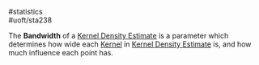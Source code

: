 #statistics  
#uoft/sta238 

The **Bandwidth** of a [Kernel Density Estimate](Kernel%20Density%20Estimate.md) is a parameter which determines how wide each [Kernel](../../Mathematics/MAT224%20Notes/Kernel.md) in [Kernel Density Estimate](Kernel%20Density%20Estimate.md) is, and how much influence each point has.